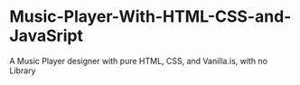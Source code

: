 # Music-Player-With-HTML-CSS-and-JavaSript
A Music Player designer with pure HTML, CSS, and Vanilla.is, with no Library 
